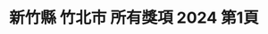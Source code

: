 ---
title: "新竹縣 竹北市 所有獎項 2024 第1頁"
description: "新竹縣 竹北市 所有獎項 2024 獲獎餐廳 第1頁"
keywords:
  - 美食競賽
  - 台灣美食
  - 美食精選
datePublished: "2025-06-30"
dateModified: "2025-07-06"
city: "新竹縣"
district: "竹北市"
award: "所有獎項"
year: "2024"
page: 1
count: 4

restaurants:
  - name: "首烏廚EAT"
    city: "新竹縣"
    district: "竹北市"
    address: "新竹縣竹北市成功二街31號"
    phone: "036688609"
    geo: "24.820187283396464, 121.02329568987837"
    link: "新竹縣/竹北市/首烏廚EAT"
    google_map: "https://maps.app.goo.gl/xk4nBoghWkthcgor6"
    footinder: "https://footinder.com.tw/%E6%96%B0%E7%AB%B9%E7%B8%A3%E7%AB%B9%E5%8C%97%E5%B8%82/127911/"
    award:
    - name: "500盤"
      year: "2024"
  - name: "鮨安"
    city: "新竹縣"
    district: "竹北市"
    address: "新竹縣竹北市嘉豐南路一段62號"
    phone: "0919110613"
    geo: "24.81105080518, 121.03408765039525"
    link: "新竹縣/竹北市/鮨安"
    google_map: "https://maps.app.goo.gl/LpRGLAPYyLjn7H4P9"
    footinder: "https://footinder.com.tw/%e6%96%b0%e7%ab%b9%e7%b8%a3%e7%ab%b9%e5%8c%97%e5%b8%82/362175/"
    award:
    - name: "500盤"
      year: "2024"
  - name: "Piccola Enoteca 彼刻義式餐酒館"
    city: "新竹縣"
    district: "竹北市"
    address: "新竹縣竹北市成功二街102號"
    phone: "036688313"
    geo: "24.81947736215569, 121.0245357659529"
    link: "新竹縣/竹北市/Piccola_Enoteca_彼刻義式餐酒館"
    google_map: "https://maps.app.goo.gl/L1m4HeEY3kjTJ5cR8"
    footinder: "https://footinder.com.tw/%E6%96%B0%E7%AB%B9%E7%B8%A3%E7%AB%B9%E5%8C%97%E5%B8%82/158621/"
    award:
    - name: "500盤"
      year: "2024"
  - name: "岩漿漢方麻辣火鍋-竹北復興店"
    city: "新竹縣"
    district: "竹北市"
    address: "302新竹縣竹北市復興一街236號"
    phone: "036579651"
    geo: "24.812706021584972, 121.03344953366965"
    link: "新竹縣/竹北市/岩漿漢方麻辣火鍋-竹北復興店"
    google_map: "https://maps.app.goo.gl/EB45HNLJBzzC2Vfo6"
    footinder: "https://footinder.com.tw/%e6%96%b0%e7%ab%b9%e7%b8%a3%e7%ab%b9%e5%8c%97%e5%b8%82/123043/"
    award:
    - name: "台北國際牛肉麵節"
      year: "2024"
---
